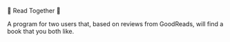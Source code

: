 📖 Read Together 📖

A program for two users that, based on reviews from GoodReads, will find a book that you both like.

